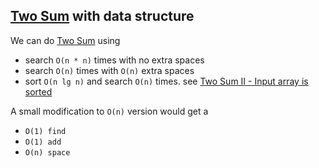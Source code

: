 ## [Two Sum](../two-sum) with data structure

We can do [Two Sum](../two-sum) using
 
 * search `O(n * n)` times with no extra spaces
 * search `O(n)` times with `O(n)` extra spaces
 * sort `O(n lg n)` and search `O(n)` times. see [Two Sum II - Input array is sorted](../two-sum-ii-input-array-is-sorted)

A small modification to `O(n)` version would get a

 * `O(1) find` 
 * `O(1) add`
 * `O(n) space`
